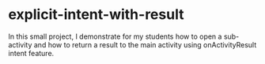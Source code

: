 # explicit-intent-with-result
In this small project, I demonstrate for my students how to open a sub-activity and how to return a result to the main activity using onActivityResult intent feature.
